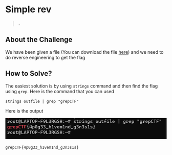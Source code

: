 # Simple rev
> `-`

## About the Challenge
We have been given a file (You can download the file [here](outfile)) and we need to do reverse engineering to get the flag

## How to Solve?
The easiest solution is by using `strings` command and then find the flag using `grep`. Here is the command that you can used

```shell
strings outfile | grep "grepCTF"
```

Here is the output

![flag](images/flag.png)

```
grepCTF{4p0g33_h1vem1nd_g3n3s1s}
```